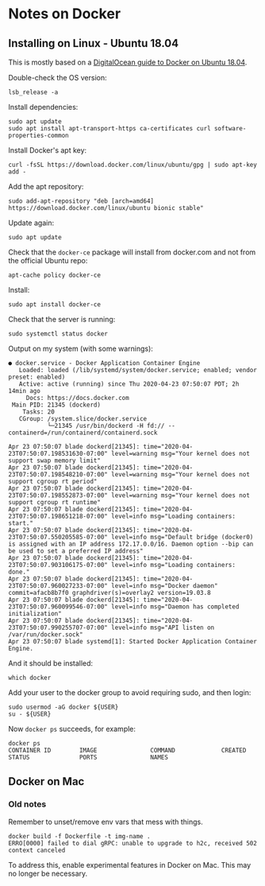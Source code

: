 # Notes on Docker


## Installing on Linux - Ubuntu 18.04

This is mostly based on a [DigitalOcean guide to Docker on Ubuntu
18.04](https://www.digitalocean.com/community/tutorials/how-to-install-and-use-docker-on-ubuntu-18-04).

Double-check the OS version:
```shell
lsb_release -a
```

Install dependencies:
```shell
sudo apt update
sudo apt install apt-transport-https ca-certificates curl software-properties-common
```

Install Docker's apt key:
```shell
curl -fsSL https://download.docker.com/linux/ubuntu/gpg | sudo apt-key add -
```

Add the apt repository:
```shell
sudo add-apt-repository "deb [arch=amd64] https://download.docker.com/linux/ubuntu bionic stable"
```

Update again:
```shell
sudo apt update
```

Check that the `docker-ce` package will install from docker.com and not from the
official Ubuntu repo:
```shell
apt-cache policy docker-ce
```

Install:
```shell
sudo apt install docker-ce
```

Check that the server is running:
```shell
sudo systemctl status docker
```

Output on my system (with some warnings):
```shell
● docker.service - Docker Application Container Engine
   Loaded: loaded (/lib/systemd/system/docker.service; enabled; vendor preset: enabled)
   Active: active (running) since Thu 2020-04-23 07:50:07 PDT; 2h 14min ago
     Docs: https://docs.docker.com
 Main PID: 21345 (dockerd)
    Tasks: 20
   CGroup: /system.slice/docker.service
           └─21345 /usr/bin/dockerd -H fd:// --containerd=/run/containerd/containerd.sock

Apr 23 07:50:07 blade dockerd[21345]: time="2020-04-23T07:50:07.198531630-07:00" level=warning msg="Your kernel does not support swap memory limit"
Apr 23 07:50:07 blade dockerd[21345]: time="2020-04-23T07:50:07.198548210-07:00" level=warning msg="Your kernel does not support cgroup rt period"
Apr 23 07:50:07 blade dockerd[21345]: time="2020-04-23T07:50:07.198552873-07:00" level=warning msg="Your kernel does not support cgroup rt runtime"
Apr 23 07:50:07 blade dockerd[21345]: time="2020-04-23T07:50:07.198651218-07:00" level=info msg="Loading containers: start."
Apr 23 07:50:07 blade dockerd[21345]: time="2020-04-23T07:50:07.550205585-07:00" level=info msg="Default bridge (docker0) is assigned with an IP address 172.17.0.0/16. Daemon option --bip can be used to set a preferred IP address"
Apr 23 07:50:07 blade dockerd[21345]: time="2020-04-23T07:50:07.903106175-07:00" level=info msg="Loading containers: done."
Apr 23 07:50:07 blade dockerd[21345]: time="2020-04-23T07:50:07.960027233-07:00" level=info msg="Docker daemon" commit=afacb8b7f0 graphdriver(s)=overlay2 version=19.03.8
Apr 23 07:50:07 blade dockerd[21345]: time="2020-04-23T07:50:07.960099546-07:00" level=info msg="Daemon has completed initialization"
Apr 23 07:50:07 blade dockerd[21345]: time="2020-04-23T07:50:07.990255707-07:00" level=info msg="API listen on /var/run/docker.sock"
Apr 23 07:50:07 blade systemd[1]: Started Docker Application Container Engine.
```

And it should be installed:
```shell
which docker
```

Add your user to the docker group to avoid requiring sudo, and then login:
```shell
sudo usermod -aG docker ${USER}
su - ${USER}
```

Now `docker ps` succeeds, for example:
```shell
docker ps
CONTAINER ID        IMAGE               COMMAND             CREATED         STATUS              PORTS               NAMES
```


## Docker on Mac

### Old notes

Remember to unset/remove env vars that mess with things.

```shell
docker build -f Dockerfile -t img-name .
ERRO[0000] failed to dial gRPC: unable to upgrade to h2c, received 502
context canceled
```

To address this, enable experimental features in Docker on Mac. This may no longer be necessary.

